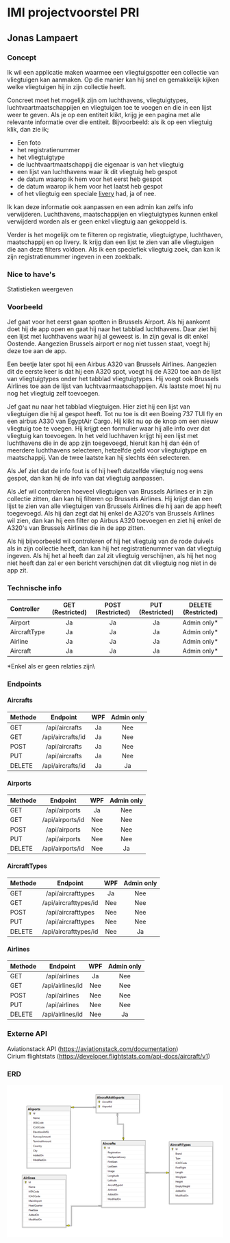 # IMI projectvoorstel PRI
## Jonas Lampaert
### Concept

Ik wil een applicatie maken waarmee een vliegtuigspotter een collectie van vliegtuigen kan aanmaken. Op die manier kan hij snel en gemakkelijk kijken welke vliegtuigen hij in zijn collectie heeft.

Concreet moet het mogelijk zijn om luchthavens, vliegtuigtypes, luchtvaartmaatschappijen en vliegtuigen toe te voegen en die in een lijst weer te geven. Als je op een entiteit klikt, krijg je een pagina met alle relevante informatie over die entiteit. Bijvoorbeeld: als ik op een vliegtuig klik, dan zie ik;
- Een foto
- het registratienummer
- het vliegtuigtype
- de luchtvaartmaatschappij die eigenaar is van het vliegtuig
- een lijst van luchthavens waar ik dit vliegtuig heb gespot
- de datum waarop ik hem voor het eerst heb gespot
- de datum waarop ik hem voor het laatst heb gespot
- of het vliegtuig een speciale [livery](http://dictionary.sensagent.com/Aircraft%20livery/en-en/#:~:text=Aircraft%20livery%20is%20a%20paint%20scheme%20applied%20to%20an%20aircraft%2C%20generally%20to%20fuselage%2C%20wings%2C%20empennage%20(tail%20fin)%2C%20or%20jet%20engines.%20The%20term%20aircraft%20livery%20comes%20from%20the%20more%20general%20term%20livery.) had, ja of nee.

Ik kan deze informatie ook aanpassen en een admin kan zelfs info verwijderen. Luchthavens, maatschappijen en vliegtuigtypes kunnen enkel verwijderd worden als er geen enkel vliegtuig aan gekoppeld is.

Verder is het mogelijk om te filteren op registratie, vliegtuigtype, luchthaven, maatschappij en op livery. Ik krijg dan een lijst te zien van alle vliegtuigen die aan deze filters voldoen. Als ik een speciefiek vliegtuig zoek, dan kan ik zijn registratienummer ingeven in een zoekbalk.

### Nice to have's
Statistieken weergeven

### Voorbeeld
Jef gaat voor het eerst gaan spotten in Brussels Airport. Als hij aankomt doet hij de app open en gaat hij naar het tabblad luchthavens. Daar ziet hij een lijst met luchthavens waar hij al geweest is. In zijn geval is dit enkel Oostende. Aangezien Brussels airport er nog niet tussen staat, voegt hij deze toe aan de app.

Een beetje later spot hij een Airbus A320 van Brussels Airlines. Aangezien dit de eerste keer is dat hij een A320 spot, voegt hij de A320 toe aan de lijst van vliegtuigtypes onder het tabblad vliegtuigtypes. Hij voegt ook Brussels Airlines toe aan de lijst van luchtvaarmaatschappijen. Als laatste moet hij nu nog het vliegtuig zelf toevoegen.

Jef gaat nu naar het tabblad vliegtuigen. Hier ziet hij een lijst van vliegtuigen die hij al gespot heeft. Tot nu toe is dit een Boeing 737 TUI fly en een airbus A330 van EgyptAir Cargo. Hij klikt nu op de knop om een nieuw vliegtuig toe te voegen. Hij krijgt een formulier waar hij alle info over dat vliegtuig kan toevoegen. In het veld luchhaven krijgt hij een lijst met luchthavens die in de app zijn toegevoegd, hieruit kan hij dan één of meerdere luchthavens selecteren, hetzelfde geld voor vliegtuigtype en maatschappij. Van de twee laatste kan hij slechts één selecteren.

Als Jef ziet dat de info fout is of hij heeft datzelfde vliegtuig nog eens gespot, dan kan hij de info van dat vliegtuig aanpassen.

Als Jef wil controleren hoeveel vliegtuigen van Brussels Airlines er in zijn collectie zitten, dan kan hij filteren op Brussels Airlines. Hij krijgt dan een lijst te zien van alle vliegtuigen van Brussels Airlines die hij aan de app heeft toegevoegd. Als hij dan zegt dat hij enkel de A320's van Brussels Airlines wil zien, dan kan hij een filter op Airbus A320 toevoegen en ziet hij enkel de A320's van Brussels Airlines die in de app zitten.

Als hij bijvoorbeeld wil controleren of hij het vliegtuig van de rode duivels als in zijn collectie heeft, dan kan hij het registratienummer van dat vliegtuig ingeven. Als hij het al heeft dan zal zit vliegtuig verschijnen, als hij het nog niet heeft dan zal er een bericht verschijnen dat dit vliegtuig nog niet in de app zit.

### Technische info

| Controller   | GET (Restricted) | POST (Restricted) | PUT (Restricted) | DELETE (Restricted) |
| :---         |    :----:        |    :----:         |    :----:        |        :---:        |
| Airport      | Ja               | Ja                | Ja               | Admin only*          |
| AircraftType | Ja               | Ja                | Ja               | Admin only*          |
| Airline      | Ja               | Ja                | Ja               | Admin only*          |
| Aircraft     | Ja               | Ja                | Ja               | Admin only*          |

*Enkel als er geen relaties zijn\

### Endpoints
#### Aircrafts

| Methode      |      Endpoint         |         WPF       |     Admin only   |
| :---         |    :----:             |    :----:         |    :----:        |
| GET          | /api/aircrafts        | Ja                | Nee              |
| GET          | /api/aircrafts/id     | Ja                | Nee              |
| POST         | /api/aircrafts        | Ja                | Nee              |
| PUT          | /api/aircrafts        | Ja                | Nee              |
| DELETE       | /api/aircrafts/id     | Ja                | Ja               | 

#### Airports

| Methode      |      Endpoint         |         WPF       |     Admin only   |
| :---         |    :----:             |    :----:         |    :----:        |
| GET          | /api/airports         | Ja                | Nee              |
| GET          | /api/airports/id      | Nee               | Nee              |
| POST         | /api/airports         | Nee               | Nee              |
| PUT          | /api/airports         | Nee               | Nee              |
| DELETE       | /api/airports/id      | Nee               | Ja               |

#### AircraftTypes

| Methode      |      Endpoint         |         WPF       |     Admin only   |
| :---         |    :----:             |    :----:         |    :----:        |
| GET          | /api/aircrafttypes    | Ja                | Nee              |
| GET          | /api/aircrafttypes/id | Nee               | Nee              |
| POST         | /api/aircrafttypes    | Nee               | Nee              |
| PUT          | /api/aircrafttypes    | Nee               | Nee              |
| DELETE       | /api/aircrafttypes/id | Nee               | Ja               |

#### Airlines

| Methode      |      Endpoint         |         WPF       |     Admin only   |
| :---         |    :----:             |    :----:         |    :----:        |
| GET          | /api/airlines         | Ja                | Nee              |
| GET          | /api/airlines/id      | Nee               | Nee              |
| POST         | /api/airlines         | Nee               | Nee              |
| PUT          | /api/airlines         | Nee               | Nee              |
| DELETE       | /api/airlines/id      | Nee               | Ja               |

### Externe API

Aviationstack API (https://aviationstack.com/documentation)\
Cirium flightstats (https://developer.flightstats.com/api-docs/aircraft/v1)

### ERD
![test](ERD-AircraftDb.png) 